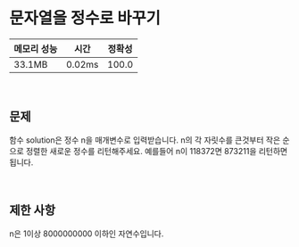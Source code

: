# 문자열을 정수로 바꾸기

| 메모리 성능 | 시간 | 정확성 |
| ---- | ---- | ---- |
| 33.1MB | 0.02ms | 100.0 |

<br />

## 문제

함수 solution은 정수 n을 매개변수로 입력받습니다. n의 각 자릿수를 큰것부터 작은 순으로 정렬한 새로운 정수를 리턴해주세요. 예를들어 n이 118372면 873211을 리턴하면 됩니다.

<br />

## 제한 사항
n은 1이상 8000000000 이하인 자연수입니다.